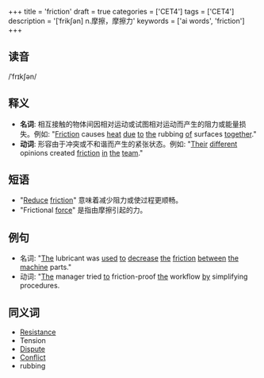 +++
title = 'friction'
draft = true
categories = ['CET4']
tags = ['CET4']
description = '[ˈfrik∫ən] n.摩擦，摩擦力'
keywords = ['ai words', 'friction']
+++

## 读音
/ˈfrɪkʃən/

## 释义
- **名词**: 相互接触的物体间因相对运动或试图相对运动而产生的阻力或能量损失。例如: "[Friction](/post/friction/) causes [heat](/post/heat/) [due](/post/due/) [to](/post/to/) [the](/post/the/) rubbing [of](/post/of/) surfaces [together](/post/together/)."
- **动词**: 形容由于冲突或不和谐而产生的紧张状态。例如: "[Their](/post/their/) [different](/post/different/) opinions created [friction](/post/friction/) [in](/post/in/) [the](/post/the/) [team](/post/team/)."

## 短语
- "[Reduce](/post/reduce/) [friction](/post/friction/)" 意味着减少阻力或使过程更顺畅。
- "Frictional [force](/post/force/)" 是指由摩擦引起的力。

## 例句
- 名词: "[The](/post/the/) lubricant was [used](/post/used/) [to](/post/to/) [decrease](/post/decrease/) [the](/post/the/) [friction](/post/friction/) [between](/post/between/) [the](/post/the/) [machine](/post/machine/) parts."
- 动词: "[The](/post/the/) manager tried [to](/post/to/) friction-proof [the](/post/the/) workflow [by](/post/by/) simplifying procedures.

## 同义词
- [Resistance](/post/resistance/)
- Tension
- [Dispute](/post/dispute/)
- [Conflict](/post/conflict/)
- rubbing
